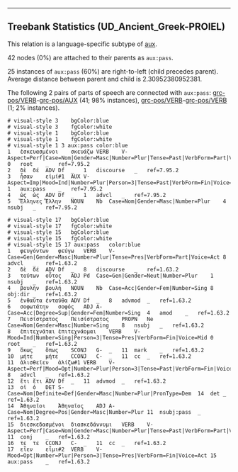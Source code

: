 

--------------------------------------------------------------------------------

## Treebank Statistics (UD_Ancient_Greek-PROIEL)

This relation is a language-specific subtype of [aux]().

42 nodes (0%) are attached to their parents as `aux:pass`.

25 instances of `aux:pass` (60%) are right-to-left (child precedes parent).
Average distance between parent and child is 2.30952380952381.

The following 2 pairs of parts of speech are connected with `aux:pass`: [grc-pos/VERB]()-[grc-pos/AUX]() (41; 98% instances), [grc-pos/VERB]()-[grc-pos/VERB]() (1; 2% instances).


~~~ conllu
# visual-style 3	bgColor:blue
# visual-style 3	fgColor:white
# visual-style 1	bgColor:blue
# visual-style 1	fgColor:white
# visual-style 1 3 aux:pass	color:blue
1	ἐσκευασμένοι	σκευάζω	VERB	V-	Aspect=Perf|Case=Nom|Gender=Masc|Number=Plur|Tense=Past|VerbForm=Part|Voice=Pass	0	root	_	ref=7.95.2
2	δὲ	δέ	ADV	Df	_	1	discourse	_	ref=7.95.2
3	ἦσαν	εἰμί#1	AUX	V-	Aspect=Imp|Mood=Ind|Number=Plur|Person=3|Tense=Past|VerbForm=Fin|Voice=Act	1	aux:pass	_	ref=7.95.2
4	ὡς	ὡς	ADV	Df	_	1	advcl	_	ref=7.95.2
5	Ἕλληνες	Ἕλλην	NOUN	Nb	Case=Nom|Gender=Masc|Number=Plur	4	nsubj	_	ref=7.95.2

~~~


~~~ conllu
# visual-style 17	bgColor:blue
# visual-style 17	fgColor:white
# visual-style 15	bgColor:blue
# visual-style 15	fgColor:white
# visual-style 15 17 aux:pass	color:blue
1	φευγόντων	φεύγω	VERB	V-	Case=Gen|Gender=Masc|Number=Plur|Tense=Pres|VerbForm=Part|Voice=Act	8	advcl	_	ref=1.63.2
2	δὲ	δέ	ADV	Df	_	8	discourse	_	ref=1.63.2
3	τούτων	οὗτος	ADJ	Pd	Case=Gen|Gender=Neut|Number=Plur	1	nsubj	_	ref=1.63.2
4	βουλὴν	βουλή	NOUN	Nb	Case=Acc|Gender=Fem|Number=Sing	8	obj:dir	_	ref=1.63.2
5	ἐνθαῦτα	ἐνταῦθα	ADV	Df	_	8	advmod	_	ref=1.63.2
6	σοφωτάτην	σοφός	ADJ	A-	Case=Acc|Degree=Sup|Gender=Fem|Number=Sing	4	amod	_	ref=1.63.2
7	Πεισίστρατος	Πεισίστρατος	PROPN	Ne	Case=Nom|Gender=Masc|Number=Sing	8	nsubj	_	ref=1.63.2
8	ἐπιτεχνᾶται	ἐπιτεχνάομαι	VERB	V-	Mood=Ind|Number=Sing|Person=3|Tense=Pres|VerbForm=Fin|Voice=Mid	0	root	_	ref=1.63.2
9	ὅκως	ὅπως	SCONJ	G-	_	11	mark	_	ref=1.63.2
10	μήτε	μήτε	CCONJ	C-	_	11	cc	_	ref=1.63.2
11	ἁλισθεῖεν	ἁλίζω#1	VERB	V-	Aspect=Perf|Mood=Opt|Number=Plur|Person=3|Tense=Past|VerbForm=Fin|Voice=Pass	8	advcl	_	ref=1.63.2
12	ἔτι	ἔτι	ADV	Df	_	11	advmod	_	ref=1.63.2
13	οἱ	ὁ	DET	S-	Case=Nom|Definite=Def|Gender=Masc|Number=Plur|PronType=Dem	14	det	_	ref=1.63.2
14	Ἀθηναῖοι	Ἀθηναῖος	ADJ	A-	Case=Nom|Degree=Pos|Gender=Masc|Number=Plur	11	nsubj:pass	_	ref=1.63.2
15	διεσκεδασμένοι	διασκεδάννυμι	VERB	V-	Aspect=Perf|Case=Nom|Gender=Masc|Number=Plur|Tense=Past|VerbForm=Part|Voice=Pass	11	conj	_	ref=1.63.2
16	τε	τε	CCONJ	C-	_	11	cc	_	ref=1.63.2
17	εἶεν	εἶμι#2	VERB	V-	Mood=Opt|Number=Plur|Person=3|Tense=Pres|VerbForm=Fin|Voice=Act	15	aux:pass	_	ref=1.63.2

~~~


